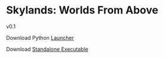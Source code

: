 # Skylands: Worlds From Above
v0.1
 
Download Python [Launcher](https://github.com/Heine574/Skylands-WFA/raw/master/Skylands%20Launcher.exe)

Download [Standalone Executable](https://github.com/Heine574/Skylands-WFA/raw/master/bulids/Skylands%200.1.3.exe)
